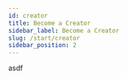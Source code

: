 ```yaml
---
id: creator
title: Become a Creator
sidebar_label: Become a Creator
slug: /start/creator
sidebar_position: 2
---
```

asdf
